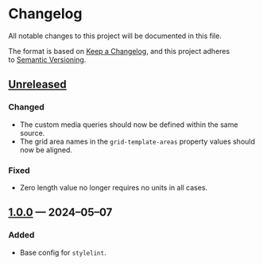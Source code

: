 <!-- markdownlint-disable MD024 -->
# Changelog

All notable changes to this project will be documented in this file.

The format is based on [Keep a Changelog](https://keepachangelog.com), and this project adheres to [Semantic Versioning](https://semver.org).

## [Unreleased]

### Changed

- The custom media queries should now be defined within the same source.
- The grid area names in the `grid-template-areas` property values should now be aligned.

### Fixed

- Zero length value no longer requires no units in all cases.

## [1.0.0] — 2024–05–07

### Added

- Base config for `stylelint`.

[Unreleased]: https://github.com/firefoxic/stylelint-config/compare/v1.0.0...HEAD
[1.0.0]: https://github.com/firefoxic/stylelint-config/releases/tag/v1.0.0
